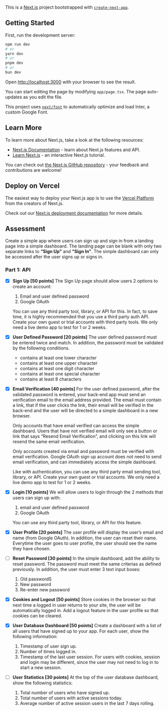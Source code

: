 This is a [Next.js](https://nextjs.org/) project bootstrapped with [`create-next-app`](https://github.com/vercel/next.js/tree/canary/packages/create-next-app).

## Getting Started

First, run the development server:

```bash
npm run dev
# or
yarn dev
# or
pnpm dev
# or
bun dev
```

Open [http://localhost:3000](http://localhost:3000) with your browser to see the result.

You can start editing the page by modifying `app/page.tsx`. The page auto-updates as you edit the file.

This project uses [`next/font`](https://nextjs.org/docs/basic-features/font-optimization) to automatically optimize and load Inter, a custom Google Font.

## Learn More

To learn more about Next.js, take a look at the following resources:

- [Next.js Documentation](https://nextjs.org/docs) - learn about Next.js features and API.
- [Learn Next.js](https://nextjs.org/learn) - an interactive Next.js tutorial.

You can check out [the Next.js GitHub repository](https://github.com/vercel/next.js/) - your feedback and contributions are welcome!

## Deploy on Vercel

The easiest way to deploy your Next.js app is to use the [Vercel Platform](https://vercel.com/new?utm_medium=default-template&filter=next.js&utm_source=create-next-app&utm_campaign=create-next-app-readme) from the creators of Next.js.

Check out our [Next.js deployment documentation](https://nextjs.org/docs/deployment) for more details.

## Assessment

Create a simple app where users can sign up and sign in from a landing page into a simple dashboard. The landing page can be blank with only two separate links to **“Sign Up”** and **“Sign In”**. The simple dashboard can only be accessed after the user signs up or signs in.

### Part 1: API

- [x] **Sign Up [50 points]**
      The Sign Up page should allow users 2 options to create an account:

  1. Email and user defined password
  2. Google OAuth

  You can use any third party tool, library, or API for this. In fact, to save time, it is highly recommended that you use a third party auth API. Create your own guest or trial accounts with third party tools. We only need a live demo app to test for 1 or 2 weeks.

- [x] **User Defined Password [20 points]**
      The user defined password must be entered twice and match. In addition, the password must be validated by the following conditions.
  - contains at least one lower character
  - contains at least one upper character
  - contains at least one digit character
  - contains at least one special character
  - contains at least 8 characters
- [x] **Email Verification [40 points]**
      For the user defined password, after the validated password is entered, your back-end app must send an verification email to the email address provided. The email must contain a link, that if the user clicks the link, their email will be verified in the back-end and the user will be directed to a simple dashboard in a new browser.

  Only accounts that have email verified can access the simple dashboard. Users that have not verified email will only see a button or link that says “Resend Email Verification”, and clicking on this link will resend the same email verification.

  Only accounts created via email and password must be verified with email verification. Google OAuth sign up account does not need to send email verification, and can immediately access the simple dashboard.

  Like with authentication, you can use any third party email sending tool, library, or API. Create your own guest or trial accounts. We only need a live demo app to test for 1 or 2 weeks.

- [x] **Login [10 points]**
      We will allow users to login through the 2 methods that users can sign up with:

  1. email and user defined password
  2. Google OAuth

  You can use any third party tool, library, or API for this feature.

- [x] **User Profile [20 points]**
      The user profile will display the user’s email and name (from Google OAuth). In addition, the user can reset their name. Everytime the user goes to user profile, the user should see the name they have chosen.
- [ ] **Reset Password [30 points]**
      In the simple dashboard, add the ability to reset password. The password must meet the same criterias as defined previously. In addition, the user must enter 3 text input boxes:
  1. Old passwordS
  2. New password
  3. Re-enter new password
- [x] **Cookies and Logout [50 points]**
      Store cookies in the browser so that next time a logged in user returns to your site, the user will be automatically logged in. Add a logout feature in the user profile so that cookies can be cleared.
- [x] **User Database Dashboard [50 points]**
      Create a dashboard with a list of all users that have signed up to your app. For each user, show the following information:
  1. Timestamp of user sign up.
  2. Number of times logged in.
  3. Timestamp of the last user session. For users with cookies, session and login may be different, since the user may not need to log in to start a new session.
- [ ] **User Statistics [30 points]**
      At the top of the user database dashboard, show the following statistics:
  1. Total number of users who have signed up.
  2. Total number of users with active sessions today.
  3. Average number of active session users in the last 7 days rolling.
